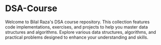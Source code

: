 # DSA-Course
Welcome to Bilal Raza's DSA course repository. This collection features code implementations, exercises, and projects to help you master data structures and algorithms. Explore various data structures, algorithms, and practical problems designed to enhance your understanding and skills.
